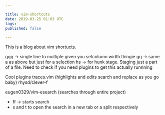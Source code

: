 ```yaml
---

title: vim-shortcuts
date: 2019-03-25 01:03 UTC
tags: 
published: false

---
```


This is a blog about vim shortucts.


gqq -> single line to multiple given you setcolumn width thingie
gq -> same a as above but just for a selection
hs -> for hunk stage. Staging just a part of a file. Need to check if you need plugins to get this
      actually runnning


Cool plugins
traces.vim (highlights and edits search and replace as you go baby)
rhysd/clever-f

eugen0329/vim-esearch (searches through entire project)
   * <leader> ff -> starts search
   * s and t to open the search in a new tab or a split respectively
